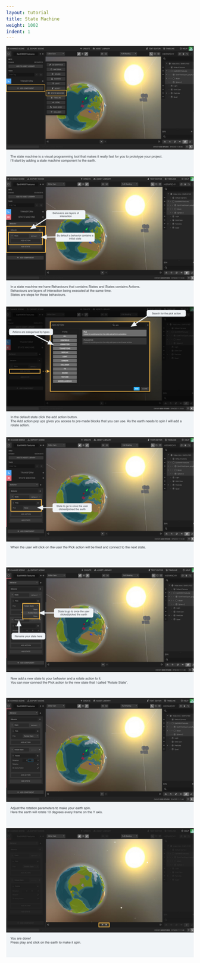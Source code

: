 ```yaml
---
layout: tutorial
title: State Machine
weight: 1002
indent: 1
---
```


<img src="SM-storyboard2.001.jpg" />
<img src="SM-storyboard2.002.jpg" />
<img src="SM-storyboard2.003.jpg" />
<img src="SM-storyboard2.004.jpg" />
<img src="SM-storyboard2.005.jpg" />
<img src="SM-storyboard2.006.jpg" />
<img src="SM-storyboard2.007.jpg" />